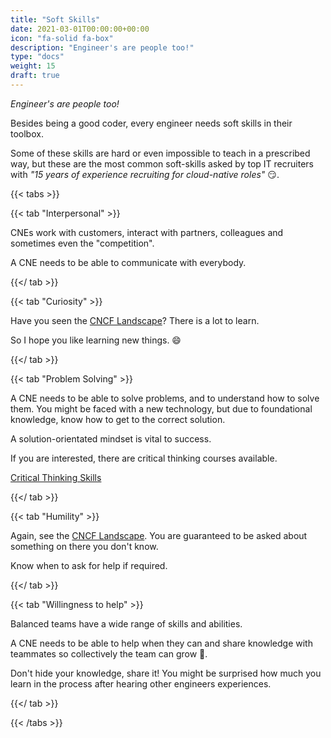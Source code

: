 ```yaml
---
title: "Soft Skills"
date: 2021-03-01T00:00:00+00:00
icon: "fa-solid fa-box"
description: "Engineer's are people too!"
type: "docs"
weight: 15
draft: true
---
```


_Engineer's are people too!_

Besides being a good coder, every engineer needs soft skills in their toolbox.

Some of these skills are hard or even impossible to teach in a prescribed way, but these are the most common soft-skills asked by top IT recruiters with _"15 years of experience recruiting for cloud-native roles"_ 😏.

{{< tabs >}}

{{< tab "Interpersonal" >}}

CNEs work with customers, interact with partners, colleagues and sometimes even the "competition".

A CNE needs to be able to communicate with everybody.

{{</ tab >}}

{{< tab "Curiosity" >}}

Have you seen the <a href="https://landscape.cncf.io/" target="_blank">CNCF Landscape</a>? There is a lot to learn.

So I hope you like learning new things. 😄

{{</ tab >}}

{{< tab "Problem Solving" >}}

A CNE needs to be able to solve problems, and to understand how to solve them. You might be faced with a new technology, but due to foundational knowledge, know how to get to the correct solution.

A solution-orientated mindset is vital to success.

If you are interested, there are critical thinking courses available.

<a href="https://www.edx.org/learn/critical-thinking-skills/" target="_blank">Critical Thinking Skills</a>

{{</ tab >}}

{{< tab "Humility" >}}

Again, see the <a href="https://landscape.cncf.io/" target="blank">CNCF Landscape</a>. You are guaranteed to be asked about something on there you don't know.

Know when to ask for help if required.

{{</ tab >}}

{{< tab "Willingness to help" >}}

Balanced teams have a wide range of skills and abilities.

A CNE needs to be able to help when they can and share knowledge with teammates so collectively the team can grow 🌱.

Don't hide your knowledge, share it! You might be surprised how much you learn in the process after hearing other engineers experiences.

{{</ tab >}}

{{< /tabs >}}
